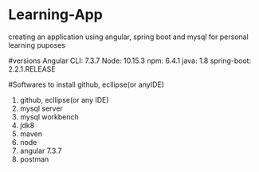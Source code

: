 # Learning-App
creating an application using angular, spring boot and mysql for personal learning puposes

#versions
Angular CLI: 7.3.7
Node: 10.15.3
npm: 6.4.1
java: 1.8
spring-boot: 2.2.1.RELEASE

#Softwares to install github, ecllipse(or anyIDE)
1. github,  ecllipse(or any IDE)
2. mysql server
3. mysql workbench
4. jdk8
5. maven
6. node
7. angular 7.3.7
8. postman
